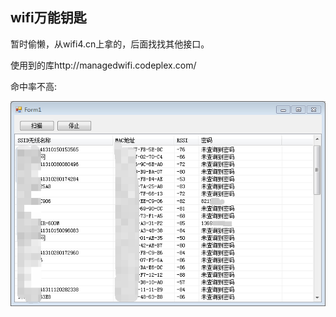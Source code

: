## wifi万能钥匙

暂时偷懒，从wifi4.cn上拿的，后面找找其他接口。

使用到的库http://managedwifi.codeplex.com/

命中率不高:

![examples](1.png "examples")
